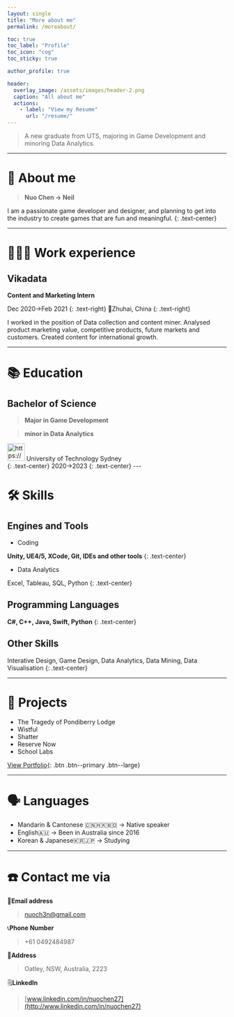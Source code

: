 ```yaml
---
layout: single
title: "More about me"
permalink: /moreabout/

toc: true
toc_label: "Profile"
toc_icon: "cog"
toc_sticky: true

author_profile: true

header:
  overlay_image: /assets/images/header-2.png
  caption: "All about me"
  actions:
    - label: "View my Resume"
      url: "/resume/"
---
```


> A new graduate from UTS, majoring in Game Development and minoring Data Analytics.

---

# 👤 About me

> **Nuo Chen -> Neil**

I am a passionate game developer and designer, and planning to get into the industry to create games that are fun and meaningful.
{: .text-center}

---

# 👩🏻‍💻 Work experience

## Vikadata

**Content and Marketing Intern**

Dec 2020→Feb 2021
{: .text-right}
🚩Zhuhai, China
{: .text-right}

I worked in the position of Data collection and content miner. Analysed product marketing value, competitive products, future markets and customers. Created content for international growth.

---

# 📚 Education

## Bachelor of Science

> **Major in Game Development**

> **minor in Data Analytics**

<aside>
<img src="https://www.notion.so/icons/school_blue.svg" alt="https://www.notion.so/icons/school_blue.svg" width="40px" />
University of Technology Sydney
</aside> {: .text-center}
2020→2023
{: .text-center}
---

# 🛠 Skills

## Engines and Tools

- Coding

**Unity, UE4/5, XCode, Git, IDEs and other tools**
{: .text-center}

- Data Analytics

Excel, Tableau, SQL, Python
{: .text-center}

## Programming Languages

**C#, C++, Java, Swift, Python**
{: .text-center}

## Other Skills

Interative Design, Game Design, Data Analytics, Data Mining, Data Visualisation
{: .text-center}

---

# 📜 Projects

- The Tragedy of Pondiberry Lodge
- Wistful
- Shatter
- Reserve Now
- School Labs

[View Portfolio](/portfolio/){: .btn .btn--primary .btn--large}

---

# 🗣 Languages

- Mandarin & Cantonese 🇨🇳🇭🇰🇲🇴 -> Native speaker
- English🇦🇺 -> Been in Australia since 2016
- Korean & Japanese🇰🇷🇯🇵 -> Studying

---

# ☎️ Contact me via

📧**Email address**

> nuoch3n@gmail.com

📞**Phone Number**

> +61 0492484987

🚩**Address**

> Oatley, NSW, Australia, 2223

🗒️**LinkedIn**

> [www.linkedin.com/in/nuochen27](http://www.linkedin.com/in/nuochen27)
